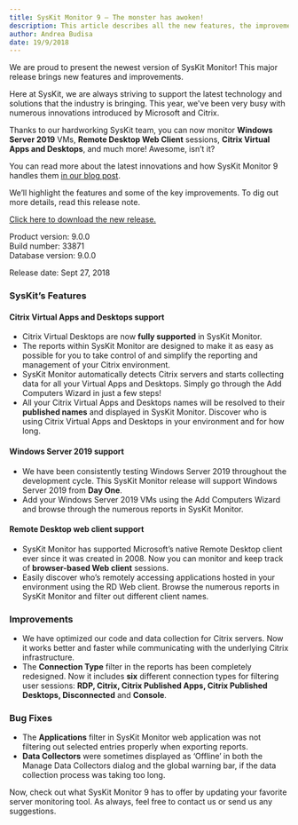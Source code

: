 ```yaml
---
title: SysKit Monitor 9 – The monster has awoken!
description: This article describes all the new features, the improvements, and the bug fixes delivered in SysKit Monitor 9.
author: Andrea Budisa
date: 19/9/2018
---
```


We are proud to present the newest version of SysKit Monitor! This major release brings new features and improvements.

Here at SysKit, we are always striving to support the latest technology and solutions that the industry is bringing. This year, we've been very busy with numerous innovations introduced by Microsoft and Citrix.

Thanks to our hardworking SysKit team, you can now monitor __Windows Server 2019__ VMs, __Remote Desktop Web Client__ sessions, __Citrix Virtual Apps and Desktops__, and much more! Awesome, isn’t it?

You can read more about the latest innovations and how SysKit Monitor 9 handles them [in our blog post](https://www.syskit.com/).

We’ll highlight the features and some of the key improvements. To dig out more details, read this release note.

[Click here to download the new release.](https://www.syskit.com/products/monitor/download)

Product version: 9.0.0   
Build number: 33871   
Database version: 9.0.0   

Release date: Sept 27, 2018

### SysKit’s Features

#### Citrix Virtual Apps and Desktops support

+ Citrix Virtual Desktops are now __fully supported__ in SysKit Monitor.
+ The reports within SysKit Monitor are designed to make it as easy as possible for you to take control of and simplify the reporting and management of your Citrix environment.
+ SysKit Monitor automatically detects Citrix servers and starts collecting data for all your Virtual Apps and Desktops. Simply go through the Add Computers Wizard in just a few steps!
+ All your Citrix Virtual Apps and Desktops names will be resolved to their __published names__ and displayed in SysKit Monitor. Discover who is using Citrix Virtual Apps and Desktops in your environment and for how long.

#### Windows Server 2019 support

+ We have been consistently testing Windows Server 2019 throughout the development cycle. This SysKit Monitor release will support Windows Server 2019 from __Day One__.
+ Add your Windows Server 2019 VMs using the Add Computers Wizard and browse through the numerous reports in SysKit Monitor.

#### Remote Desktop web client support

+ SysKit Monitor has supported Microsoft’s native Remote Desktop client ever since it was created in 2008. Now you can monitor and keep track of __browser-based Web client__ sessions. 
+ Easily discover who’s remotely accessing applications hosted in your environment using the RD Web client. Browse the numerous reports in SysKit Monitor and filter out different client names.

### Improvements

+ We have optimized our code and data collection for Citrix servers. Now it works better and faster while communicating with the underlying Citrix infrastructure.
+ The __Connection Type__ filter in the reports has been completely redesigned. Now it includes __six__ different connection types for filtering user sessions: __RDP, Citrix, Citrix Published Apps, Citrix Published Desktops, Disconnected__ and __Console__.

### Bug Fixes

+ The __Applications__ filter in SysKit Monitor web application was not filtering out selected entries properly when exporting reports.
+ __Data Collectors__ were sometimes displayed as ‘Offline’ in both the Manage Data Collectors dialog and the global warning bar, if the data collection process was taking too long.


Now, check out what SysKit Monitor 9 has to offer by updating your favorite server monitoring tool. As always, feel free to contact us or send us any suggestions.